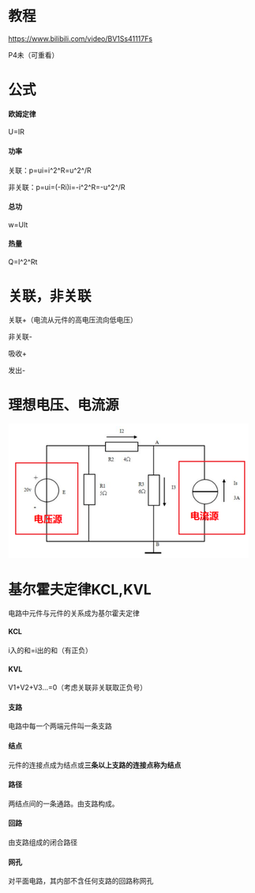 # 教程

https://www.bilibili.com/video/BV1Ss41117Fs

P4未（可重看）

# 公式

#### 欧姆定律

U=IR

#### 功率

关联：p=ui=i^2^R=u^2^/R

非关联：p=ui=(-Ri)i=-i^2^R=-u^2^/R

#### 总功

w=UIt

#### 热量

Q=I^2^Rt

# 关联，非关联

关联+（电流从元件的高电压流向低电压）

非关联-

吸收+

发出-

# 理想电压、电流源

![image-20210217124631703](markdownImg/电路/image-20210217124631703.png)



# 基尔霍夫定律KCL,KVL

电路中元件与元件的关系成为基尔霍夫定律

#### KCL

i入的和=i出的和（有正负）

#### KVL

V1+V2+V3...=0（考虑关联非关联取正负号）

#### 支路

电路中每一个两端元件叫一条支路

#### 结点

元件的连接点成为结点或**三条以上支路的连接点称为结点**

#### 路径

两结点间的一条通路。由支路构成。

#### 回路

由支路组成的闭合路径

#### 网孔

对平面电路，其内部不含任何支路的回路称网孔 



